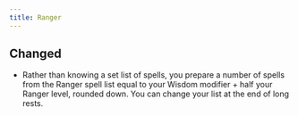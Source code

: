 ```yaml
---
title: Ranger
---
```


## Changed
- Rather than knowing a set list of spells, you prepare a number of spells from the Ranger spell list equal to your Wisdom modifier + half your Ranger level, rounded down. You can change your list at the end of long rests.
